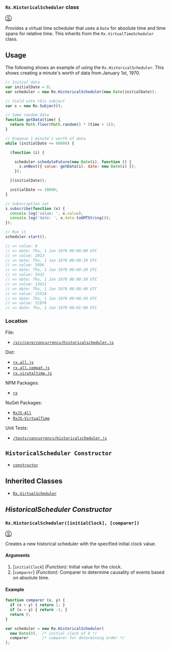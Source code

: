### `Rx.HistoricalScheduler` class
[&#x24C8;](https://github.com/Reactive-Extensions/RxJS/blob/master/src/core/concurrency/historicalscheduler.js "View in source")

Provides a virtual time scheduler that uses a `Date` for absolute time and time spans for relative time.  This inherits from the `Rx.VirtualTimeScheduler` class.

## Usage ##

The following shows an example of using the `Rx.HistoricalScheduler`.  This shows creating a minute's worth of data from January 1st, 1970.

```js
// Initial data
var initialDate = 0;
var scheduler = new Rx.HistoricalScheduler(new Date(initialDate));

// Yield unto this subject
var s = new Rx.Subject();

// Some random data
function getData(time) {
  return Math.floor(Math.random() * (time + 1));
}

// Enqueue 1 minute's worth of data
while (initialDate <= 60000) {

  (function (i) {

    scheduler.scheduleFuture(new Date(i), function () {
      s.onNext({ value: getData(i), date: new Date(i) });
    });

  }(initialDate));

  initialDate += 10000;
}

// Subscription set
s.subscribe(function (x) {
  console.log('value: ', x.value);
  console.log('date: ', x.date.toGMTString());
});

// Run it
scheduler.start();

// => value: 0
// => date: Thu, 1 Jan 1970 00:00:00 UTC
// => value: 2013
// => date: Thu, 1 Jan 1970 00:00:10 UTC
// => value: 5896
// => date: Thu, 1 Jan 1970 00:00:20 UTC
// => value: 5415
// => date: Thu, 1 Jan 1970 00:00:30 UTC
// => value: 13411
// => date: Thu, 1 Jan 1970 00:00:40 UTC
// => value: 15518
// => date: Thu, 1 Jan 1970 00:00:50 UTC
// => value: 51076
// => date: Thu, 1 Jan 1970 00:01:00 UTC
```

### Location

File:
- [`/src/core/concurrency/historicalscheduler.js`](https://github.com/Reactive-Extensions/RxJS/blob/master/src/core/concurrency/historicalscheduler.js)

Dist:
- [`rx.all.js`](https://github.com/Reactive-Extensions/RxJS/blob/master/dist/rx.all.js)
- [`rx.all.compat.js`](https://github.com/Reactive-Extensions/RxJS/blob/master/dist/rx.all.compat.js)
- [`rx.virutaltime.js`](https://github.com/Reactive-Extensions/RxJS/blob/master/dist/rx.virutaltime.js)

NPM Packages:
- [`rx`](https://www.npmjs.org/package/rx)

NuGet Packages:
- [`RxJS-All`](http://www.nuget.org/packages/RxJS-All/)
- [`RxJS-VirtualTime`](http://www.nuget.org/packages/RxJS-VirtualTime/)

Unit Tests:
- [`/tests/concurrency/historicalscheduler.js`](https://github.com/Reactive-Extensions/RxJS/blob/master/tests/observable/historicalscheduler.js)

## `HistoricalScheduler Constructor` ##
- [`constructor`](#rxhistoricalschedulerinitialclock-comparer)

## Inherited Classes ##
- [`Rx.VirtualScheduler`](https://github.com/Reactive-Extensions/RxJS/blob/master/doc/api/schedulers/virtualtimescheduler.md)

## _HistoricalScheduler Constructor_ ##

### `Rx.HistoricalScheduler([initialClock], [comparer])`
[&#x24C8;](https://github.com/Reactive-Extensions/RxJS/blob/master/src/core/concurrency/historicalscheduler.js "View in source")

Creates a new historical scheduler with the specified initial clock value.

#### Arguments
1. [`initialClock`] *(Function)*: Initial value for the clock.
2. [`comparer`] *(Function)*: Comparer to determine causality of events based on absolute time.

#### Example
```js
function comparer (x, y) {
  if (x > y) { return 1; }
  if (x < y) { return -1; }
  return 0;
}

var scheduler = new Rx.HistoricalScheduler(
  new Date(0),  /* initial clock of 0 */
  comparer      /* comparer for determining order */
);
```
